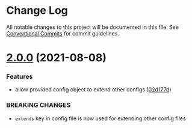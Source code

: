 # Change Log

All notable changes to this project will be documented in this file.
See [Conventional Commits](https://conventionalcommits.org) for commit guidelines.

# [2.0.0](https://github.com/shoaibbhimani/react-monorepo-examplee/compare/v1.0.1...v2.0.0) (2021-08-08)


### Features

* allow provided config object to extend other configs ([02d177d](https://github.com/shoaibbhimani/react-monorepo-examplee/commit/02d177d40fed13688c8aa2726421d5ee5d1d029d))


### BREAKING CHANGES

* `extends` key in config file is now used for extending other config files
